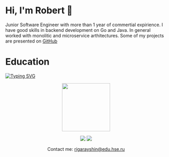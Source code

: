 # Hi, I'm Robert 👋

Junior Software Engineer with more than 1 year of commertial expirience. I have good skills in backend development on Go and Java.
In general worked with monolitic and microservice arthitectures. Some of my projects are presented on <a href="https://github.com/robertgarayshin">GitHub</a>

# Education
[![Typing SVG](https://readme-typing-svg.herokuapp.com?color=%2336BCF7&lines=HSE+ITCS+student)](https://git.io/typing-svg)
<p align='center'>
   <a href="https://github.com/robertgarayshin/github-readme-stats"><img height=150
src="https://github-readme-stats.vercel.app/api/top-langs/?username=robertgarayshin&layout=compact"/></a>
</p>
<p align='center'>
   <a href="https://t.me/rroberttttt" style="text-decoration: none">
      <img src="https://img.shields.io/badge/Telegram-2CA5E0?style=for-the-badge&logo=telegram&logoColor=white">
   </a>
   <a href="https://vk.com/robert_exe" style="text-decoration: none">
      <img src="https://img.shields.io/badge/вконтакте-%232E87FB.svg?&style=for-the-badge&logo=vk&logoColor=white">
   </a>
   <p align='center'>
      Contact me: <a href="mailto:rigarayshin@edu.hse.ru">rigarayshin@edu.hse.ru</a>
   </p>
</p>

